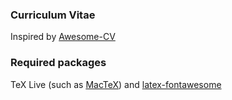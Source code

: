### Curriculum Vitae

Inspired by [Awesome-CV](https://github.com/posquit0/Awesome-CV)

### Required packages
TeX Live (such as [MacTeX](http://www.tug.org/mactex/mactex-download.html)) and [latex-fontawesome](https://github.com/plorcupine/latex-fontawesome)